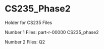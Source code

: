 # CS235_Phase2
Holder for CS235 Files

Number 1 Files:
  part-r-00000
  CS235_phase2

Number 2 Files:
  Q2
